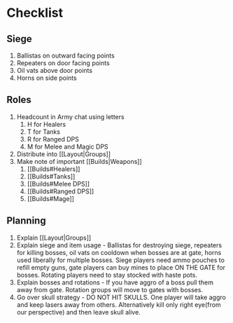 # Checklist

## Siege
1. Ballistas on outward facing points
2. Repeaters on door facing points
3. Oil vats above door points
4. Horns on side points

## Roles
1. Headcount in Army chat using letters
   1.  H for Healers
   2.  T for Tanks
   3.  R for Ranged DPS
   4.  M for Melee and Magic DPS
 2. Distribute into [[Layout|Groups]]
 3. Make note of important [[Builds|Weapons]]
    1. [[Builds#Healers]]
    2. [[Builds#Tanks]]
    3. [[Builds#Melee DPS]]
    4. [[Builds#Ranged DPS]]
    5. [[Builds#Mage]]

## Planning
1. Explain [[Layout|Groups]] 
2. Explain siege and item usage - Ballistas for destroying siege, repeaters for killing bosses, oil vats on cooldown when bosses are at gate, horns used liberally for multiple bosses. Siege players need ammo pouches to refill empty guns, gate players can buy mines to place ON THE GATE for bosses. Rotating players need to stay stocked with haste pots.
3. Explain bosses and rotations - If you have aggro of a boss pull them away from gate. Rotation groups will move to gates with bosses.
4. Go over skull strategy - DO NOT HIT SKULLS. One player will take aggro and keep lasers away from others. Alternatively kill only right eye(from our perspective) and then leave skull alive.